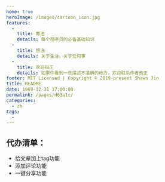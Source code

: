 ```yaml
---
home: true
heroImage: /images/cartoon_icon.jpg
features: 
  - 
    title: 算法
    details: 每个程序员的必备基础知识
  - 
    title: 想法
    details: 关于生活，关于任何事
  - 
    title: 欢迎指正
    details: 如果你看到一些描述不准确的地方，欢迎联系作者改正
footer: MIT Licensed | Copyright © 2019-present Shawn Jin
title: README
date: 1969-12-31 17:00:00
permalink: /pages/d63a1c/
categories: 
  - zh
tags: 
  - 
---
```

## 代办清单：
  - 给文章加上tag功能
  - 添加评论功能
  - 一键分享功能
